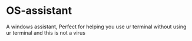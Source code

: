 # OS-assistant
A windows assistant, Perfect for helping you use ur terminal without using ur terminal and this is not a virus

